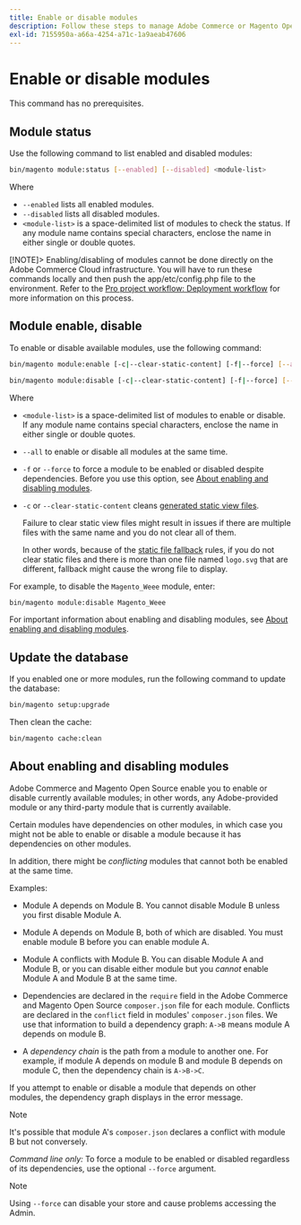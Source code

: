 ```yaml
---
title: Enable or disable modules
description: Follow these steps to manage Adobe Commerce or Magento Open Source modules.
exl-id: 7155950a-a66a-4254-a71c-1a9aeab47606
---
```

# Enable or disable modules

This command has no prerequisites.

## Module status

Use the following command to list enabled and disabled modules:

```bash
bin/magento module:status [--enabled] [--disabled] <module-list>
```

Where

*  `--enabled` lists all enabled modules.
*  `--disabled` lists all disabled modules.
*  `<module-list>` is a space-delimited list of modules to check the status. If any module name contains special characters, enclose the name in either single or double quotes.

[!NOTE]> Enabling/disabling of modules cannot be done directly on the Adobe Commerce Cloud infrastructure. You will have to run these commands locally and then push the app/etc/config.php file to the environment. Refer to the [Pro project workflow: Deployment workflow](https://experienceleague.adobe.com/docs/commerce-cloud-service/user-guide/architecture/pro-develop-deploy-workflow.html#deployment-workflow) for more information on this process.

## Module enable, disable

To enable or disable available modules, use the following command:

```bash
bin/magento module:enable [-c|--clear-static-content] [-f|--force] [--all] <module-list>
```

```bash
bin/magento module:disable [-c|--clear-static-content] [-f|--force] [--all] <module-list>
```

Where

*  `<module-list>` is a space-delimited list of modules to enable or disable. If any module name contains special characters, enclose the name in either single or double quotes.
*  `--all` to enable or disable all modules at the same time.
*  `-f` or `--force` to force a module to be enabled or disabled despite dependencies. Before you use this option, see [About enabling and disabling modules](#about-enabling-and-disabling-modules).
*  `-c` or `--clear-static-content` cleans [generated static view files](../../configuration/cli/static-view-file-deployment.md).

   Failure to clear static view files might result in issues if there are multiple files with the same name and you do not clear all of them.

   In other words, because of the [static file fallback](../../configuration/cli/static-view-file-deployment.md) rules, if you do not clear static files and there is more than one file named `logo.svg` that are different, fallback might cause the wrong file to display.

For example, to disable the `Magento_Weee` module, enter:

```bash
bin/magento module:disable Magento_Weee
```

For important information about enabling and disabling modules, see [About enabling and disabling modules](#about-enabling-and-disabling-modules).

## Update the database

If you enabled one or more modules, run the following command to update the database:

```bash
bin/magento setup:upgrade
```

Then clean the cache:

```bash
bin/magento cache:clean
```

## About enabling and disabling modules

Adobe Commerce and Magento Open Source enable you to enable or disable currently available modules; in other words, any Adobe-provided module or any third-party module that is currently available.

Certain modules have dependencies on other modules, in which case you might not be able to enable or disable a module because it has dependencies on other modules.

In addition, there might be *conflicting* modules that cannot both be enabled at the same time.

Examples:

*  Module A depends on Module B. You cannot disable Module B unless you first disable Module A.

*  Module A depends on Module B, both of which are disabled. You must enable module B before you can enable module A.

*  Module A conflicts with Module B. You can disable Module A and Module B, or you can disable either module but you *cannot* enable Module A and Module B at the same time.

*  Dependencies are declared in the `require` field in the Adobe Commerce and Magento Open Source `composer.json` file for each module. Conflicts are declared in the `conflict` field in modules' `composer.json` files. We use that information to build a dependency graph: `A->B` means module A depends on module B.

*  A *dependency chain* is the path from a module to another one. For example, if module A depends on module B and module B depends on module C, then the dependency chain is `A->B->C`.

If you attempt to enable or disable a module that depends on other modules, the dependency graph displays in the error message.

>[!NOTE]
>
>It's possible that module A's `composer.json` declares a conflict with module B but not conversely.

*Command line only:* To force a module to be enabled or disabled regardless of its dependencies, use the optional `--force` argument.

>[!NOTE]
>
>Using `--force` can disable your store and cause problems accessing the Admin.
